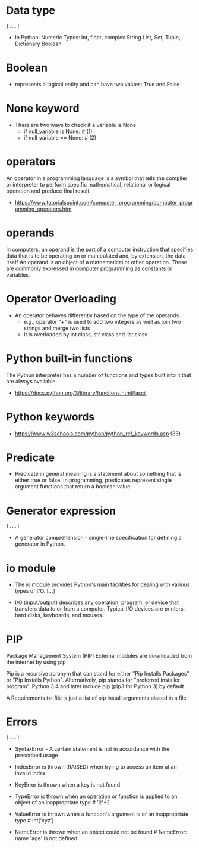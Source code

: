 
# Data type
	[...]

 - In Python:
Numeric Types: int, float, complex
String
List, Set, Tuple, Dictionary
Boolean

# Boolean
 - represents a logical entity and can have two values: True and False

# None keyword
 - There are two ways to check if a variable is None
	- if null_variable is None:  # (1)
	- if null_variable == None:  # (2)

# operators
An operator in a programming language is a symbol that tells the compiler or interpreter
to perform specific mathematical, relational or logical operation and produce final result.
 - https://www.tutorialspoint.com/computer_programming/computer_programming_operators.htm

# operands
In computers, an operand is the part of a computer instruction that specifies data
that is to be operating on or manipulated and, by extension, the data itself
An operand is an object of a mathematical or other operation.
These are commonly expressed in computer programming as constants or variables.

# Operator Overloading
 - An operator behaves differently based on the type of the operands
    - e.g., operator "+" is used to add two integers as well as join two strings and merge two lists
    - It is overloaded by int class, str class and list class


# Python built-in functions
 The Python interpreter has a number of functions and types built into it that are always available.
 - https://docs.python.org/3/library/functions.html#ascii

# Python keywords
 - https://www.w3schools.com/python/python_ref_keywords.asp (33)

# Predicate
 - Predicate in general meaning is a statement about something that is either true or false.
In programming, predicates represent single argument functions that return a boolean value.



# Generator expression
	[...]

 - A generator comprehension - single-line specification for defining a generator in Python.

# io module
 - The io module provides Python's main facilities for dealing with various types of I/O.
	[...]

 - I/O (input/output) describes any operation, program, or device that transfers data to or from a computer.
    Typical I/O devices are printers, hard disks, keyboards, and mouses.

# PIP
Package Management System (PIP)
External modules are downloaded from the internet by using pip

Pip is a recursive acronym that can stand for either "Pip Installs Packages" or "Pip Installs Python".
Alternatively, pip stands for "preferred installer program".
Python 3.4 and later include pip (pip3 for Python 3) by default.

А Requirements.txt file is just a list of pip install arguments placed in a file


# Errors
	[...]

 - SyntaxError - A certain statement is not in accordance with the prescribed usage

 - IndexError is thrown (RAISED) when trying to access an item at an invalid index
 - KeyError is thrown when a key is not found
 - TypeError is thrown when an operation or function is applied to an object of an inappropriate type  # '2'+2
 - ValueError is thrown when a function's argument is of an inappropriate type  # int('xyz')
 - NameError is thrown when an object could not be found  # NameError: name 'age' is not defined
